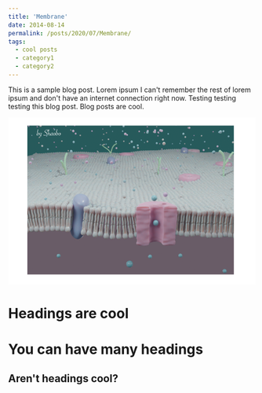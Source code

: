 ```yaml
---
title: 'Membrane'
date: 2014-08-14
permalink: /posts/2020/07/Membrane/
tags:
  - cool posts
  - category1
  - category2
---
```


This is a sample blog post. Lorem ipsum I can't remember the rest of lorem ipsum and don't have an internet connection right now. Testing testing testing this blog post. Blog posts are cool. 

![3D Membrane](/images/Membrane.png)

Headings are cool
======

You can have many headings
======

Aren't headings cool?
------
